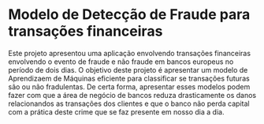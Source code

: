 # Modelo de Detecção de Fraude para transações financeiras

Este projeto apresentou uma aplicação envolvendo transações financeiras envolvendo o evento de fraude e não fraude em bancos europeus no período de dois dias.
O objetivo deste projeto é apresentar um modelo de Aprendizaem de Máquinas eficiente para classificar se transações futuras são ou não fradulentas. De certa forma, apresentar esses modelos podem fazer com que a área de negócio de bancos reduza drasticamente os danos relacionandos as transações dos clientes e que o banco não perda capital com a prática deste crime que se faz presente em nosso dia a dia.
